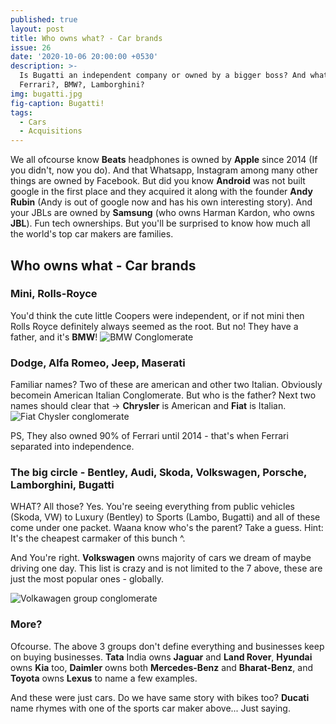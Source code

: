 ```yaml
---
published: true
layout: post
title: Who owns what? - Car brands
issue: 26
date: '2020-10-06 20:00:00 +0530'
description: >-
  Is Bugatti an independent company or owned by a bigger boss? And what about
  Ferrari?, BMW?, Lamborghini?
img: bugatti.jpg
fig-caption: Bugatti!
tags:
  - Cars
  - Acquisitions
---
```

We all ofcourse know **Beats** headphones is owned by **Apple** since 2014 (If you didn't, now you do). And that Whatsapp, Instagram among many other things are owned by Facebook. But did you know **Android** was not built google in the first place and they acquired it along with the founder **Andy Rubin** (Andy is out of google now and has his own interesting story). And your JBLs are owned by **Samsung** (who owns Harman Kardon, who owns **JBL**).
Fun tech ownerships. But you'll be surprised to know how much all the world's top car makers are families.

## Who owns what -  Car brands

### Mini, Rolls-Royce
You'd think the cute little Coopers were independent, or if not mini then Rolls Royce definitely always seemed as the root. But no! They have a father, and it's **BMW**! 
![BMW Conglomerate](https://ohyash.github.io/KnowledgeDay/assets/img/BMW_conglomerate.png)

### Dodge, Alfa Romeo, Jeep, Maserati
Familiar names? Two of these are american and other two Italian. Obviously becomein American Italian Conglomerate. But who is the father? Next two names should clear that -> **Chrysler** is American and **Fiat** is Italian.
![Fiat Chysler conglomerate](https://ohyash.github.io/KnowledgeDay/assets/img/Fiat_conglomerate.png)

PS, They also owned 90% of Ferrari until 2014 - that's when Ferrari separated into independence.

### The big circle - Bentley, Audi, Skoda, Volkswagen, Porsche, Lamborghini, Bugatti
WHAT? All those? Yes. You're seeing everything from public vehicles (Skoda, VW) to Luxury (Bentley) to Sports (Lambo, Bugatti) and all of these come under one packet. Waana know who's the parent? Take a guess.
Hint: It's the cheapest carmaker of this bunch ^.

And You're right. **Volkswagen** owns majority of cars we dream of maybe driving one day. This list is crazy and is not limited to the 7 above, these are just the most popular ones - globally.

![Volkawagen group conglomerate](https://ohyash.github.io/KnowledgeDay/assets/img/volkswagen_conglomerate.jpg)

### More?
Ofcourse. The above 3 groups don't define everything and businesses keep on buying businesses. **Tata** India owns **Jaguar** and **Land Rover**, **Hyundai** owns **Kia** too, **Daimler** owns both **Mercedes-Benz** and **Bharat-Benz**, and **Toyota** owns **Lexus** to name a few examples.

And these were just cars. Do we have same story with bikes too?
**Ducati** name rhymes with one of the sports car maker above... Just saying.